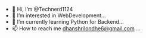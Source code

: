 - 👋 Hi, I’m @Technerd1124
- 👀 I’m interested in WebDevelopment...
- 🌱 I’m currently learning  Python for Backend...
- 📫 How to reach me  dhanshrilondhe6@gmail.com ...

<!---
Technerd1124/Technerd1124 is a ✨ special ✨ repository because its `README.md` (this file) appears on your GitHub profile.
You can click the Preview link to take a look at your changes.
--->
